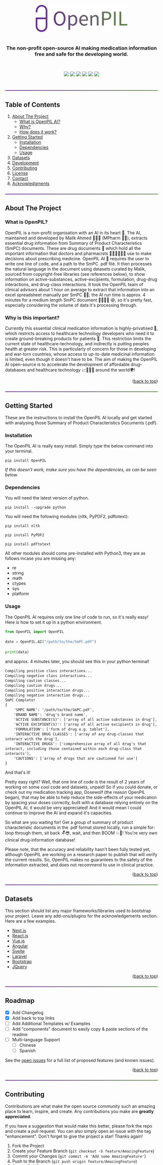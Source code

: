 <div id="top"></div>




<!-- PROJECT LOGO -->

<br>

<br />
<div align="center">
    <a href="https://github.com/OpenPIL/OpenPIL">
    <img src="/assets/img/OpenPILReadME.png" alt="Logo" width="60%" style="padding-top: 100px">
  </a>
    <br>
    <br>
  <h3 align="center">The non-profit open-source AI making medication information free and safe for the developing world.</h3>
    <br>
  </p>
</div>

<p align="center">
  <a href="https://github.com/badges/shields/graphs/contributors" alt="Contributors">
          <img src="https://img.shields.io/badge/organisation-Non--Profit-brightgreen?style=flat&logo=UniversityOfManchester?style=flat" /></a>
  <a href="https://github.com/badges/shields/graphs/contributors" alt="Contributors">
        <img src="https://img.shields.io/github/license/OpenPIL/OpenPIL?color=brightgreen" /></a>
    <a href="https://github.com/badges/shields/graphs/contributors" alt="Contributors">
          <img src="https://img.shields.io/badge/🏆%20awards-University%20of%20Manchester%20Making%20A%20Difference%20Award-brightgreen?style=flat&logo=UniversityOfManchester?style=flat" /></a>
      <a href="https://github.com/badges/shields/graphs/contributors" alt="Contributors">
        <img src="https://img.shields.io/github/languages/count/OpenPIL/OpenPIL?color=brightgreen?style=flat" /></a>
    <a href="https://github.com/badges/shields/graphs/contributors" alt="Contributors">
          <img src="https://img.shields.io/badge/pypi%20package-v2.0.1-brightgreen?style=flat" /></a>
    <a href="https://github.com/badges/shields/graphs/contributors" alt="Contributors">
          <img src="https://img.shields.io/badge/python-3.7%20%7C%203.8%20%7C%203.9%20%7C%203.10-brightgreen?style=flat" /></a>
</p>

<br>
<div align="center">
    <a href="https://github.com/OpenPIL/OpenPIL">
    <img src="/assets/img/Seperator 20.59.10.png" alt="Logo" width="100%">
  </a>
</div>

<!-- TABLE OF CONTENTS -->
## Table of Contents

<!-- <details> -->
<!--   <summary>Table of Contents</summary> -->
  <ol>
    <li>
      <a href="#about-the-project">About The Project</a>
         <ul>
             <li><a href="#what-we-do">What is OpenPIL AI?</a></li>
             <li><a href="#why">Why?</a></li>
             <li><a href="#how-does-it-work">How does it work?</a></li>
        </ul>
    </li>
    <li>
      <a href="#getting-started">Getting Started</a>
      <ul>
        <li><a href="#installation">Installation</a></li>
        <li><a href="#dependencies">Dependencies</a></li>
        <li><a href="#usage">Usage</a></li>
      </ul>
    </li>
    <li><a href="#datasets">Datasets</a></li>
    <li><a href="#roadmap">Development</a></li>
    <li><a href="#contributing">Contributing</a></li>
    <li><a href="#license">License</a></li>
    <li><a href="#contact">Contact</a></li>
    <li><a href="#acknowledgments">Acknowledgments</a></li>
  </ol>
  
<div align="center">
    <a href="https://github.com/OpenPIL/OpenPIL">
    <img src="/assets/img/Seperator 20.59.10.png" alt="Logo" width="100%">
  </a>
</div>
<!-- </details> -->

<!-- ABOUT THE PROJECT -->

## About The Project

### What is OpenPIL?

OpenPIL is a non-profit organisation with an AI in its heart 💜. The AI, maintained and developed by Malik Ahmed 👨🏽‍💻 (MPharm 🥼💊), extracts essential drug information from Summary of Product Characteristics (SmPC) documents. These are drug documents 📄 which hold all the important information that doctors and pharmacists 👨🏽‍⚕️🧑🏻‍⚕️ use to make decisions about prescribing medicine. OpenPIL AI 🤖 requires the user to write one line of code, and a path to the SmPC .pdf file. It then processes the natural language in the document using datasets curated by Malik, sourced from copyright-free libraries (see references below), to show information on active-substances, active-excipients, formulation, drug-drug interactions, and drug-class interactions. It took the OpenPIL team of clinical advisors about 1 hour on average to extract that information into an excel spreadsheet manually per SmPC 🔬😥; the AI run time is approx. 4 minutes for a medium length SmPC document 🏃🏽‍♂️💨 😄, so it's pretty fast, especially considering the volume of data it's processing through.

### Why is this important?

Currently this essential clinical medication information is highly-privatised 💸, which restricts access to healthcare technology developers who need it to create ground-breaking products for patients 🚫. This restriction limits the current state of healthcare-technology, and indirectly is putting peoples health at greater risk. This is particularly of concern for those in developing and war-torn countries, whose access to up-to-date medicinal information is limited, even though it doesn't have to be. The aim of making the OpenPIL AI open-source is to accelerate the development of affordable drug-databases and healthcare technology 📈👨🏽‍💻 around the world🌍!

<p align="right">(<a href="#top">back to top</a>)</p>


<div align="center">
    <a href="https://github.com/OpenPIL/OpenPIL">
    <img src="/assets/img/Seperator 20.59.10.png" alt="Logo" width="100%">
  </a>
</div>

<!-- GETTING STARTED -->
## Getting Started

These are the instructions to install the OpenPIL AI locally and get started with analysing those Summary of Product Characteristics Documents (.pdf).

### Installation
The OpenPIL AI is really easy install. Simply type the below command into your terminal.

```
pip install OpenPIL
```


_If this doesn't work, make sure you have the dependencies, as can be seen below._

<!-- <p align="right">(<a href="#top">back to top</a>)</p> -->

### Dependencies

You will need the latest version of python.
```
pip install --upgrade python
```

You will need the following modules (nltk, PyPDF2, pdftotext):

```
pip install nltk
```
```
pip install PyPDF2
```
```
pip install pdftotext
```

<!-- _or if you already have them_
```
pip install --upgrade nltk
```
```
pip install --upgrade PyPDF2
```
```
pip install --upgrade pdftotext
``` -->

All other modules should come pre-installed with Python3, they are as follows incase you are missing any:

<ul>
    <li><a >re</a></li>
    <li><a >string</a></li>
    <li><a >math</a></li>
    <li><a >ctypes</a></li>
    <li><a >sys</a></li>
    <li><a >platform</a></li>
</ul>
<!-- 
```
pip install re
```
```
pip install string
```
```
pip install math
```
```
pip install ctypes
```
```
pip install sys
```
```
pip install platform
``` -->
<!-- <p align="right">(<a href="#top">back to top</a>)</p> -->

<!-- USAGE EXAMPLES -->
### Usage

The OpenPIL AI requires only one line of code to run, so it's really easy! Here is how to set it up in a python environment.

<!-- <div align="center">
<img src="https://im7.ezgif.com/tmp/ezgif-7-56d6a6ff6c.gif" width="100%" />
</div> -->


```python
from OpenPIL import OpenPIL

date = OpenPIL.AI("/path/to/the/SmPC.pdf")

print(data)
```

and approx. 4 minutes later, you should see this in your python terminal!

```
Compiling positive class interactions...
Compiling negative class interactions...
Compiling caution classes...
Compiling caution drugs...
Compiling positive interaction drugs...
Compiling negative interaction drugs...
SmPC Complete!
{
    'SMPC NAME': '/path/to/the/SmPC.pdf', 
    'BRAND NAME': 'drug's brand name', 
    'ACTIVE SUBSTANCE(S)': ['array of all active substances in drug'], 
    'ACTIVE EXCIPIENT(S)': ['array of all active excipients in drug'], 
    'FORMULATION': ['form of drug e.g. tablet'], 
    'INTERACTIVE DRUG CLASSES': ['array of any drug-classes that interact with the drug'], 
    'INTERACTIVE DRUGS': ['comprehensive array of all drug's that interact, including those contained within each drug-class that interacts'], 
    'CAUTIONS': ['array of drugs that are cautioned for use']
}
```

And that's it! 

Pretty easy right? Well, that one line of code is the result of 2 years of working on some cool code and datasets, unpaid! So if you could donate, or check out my medication tracking app, Dosewolf (the reason OpenPIL began), that may be able to help reduce the side-effects of your medication by spacing your doses correctly, built with a database relying entirely on the OpenPIL AI, it would be very appreciated! And it would mean I could continue to improve the AI and expand it's capacities.

So what are you waiting for! Get a group of summary of product characteristic documents in the .pdf format stored locally, run a simple for-loop through them, sit back 🪑😎, wait, and then BOOM 💥🤯! You're very own clinical drug-information database!

Please note, that the accuracy and reliability hasn't been fully tested yet, although OpenPIL are working on a research paper to publish that will verify the current results. So, OpenPIL makes no guarantees to the safety of the information extracted, and does not recommend to use in clinical practice.

<p align="right">(<a href="#top">back to top</a>)</p>


<div align="center">
    <a href="https://github.com/OpenPIL/OpenPIL">
    <img src="/assets/img/Seperator 20.59.10.png" alt="Logo" width="100%">
  </a>
</div>

## Datasets

This section should list any major frameworks/libraries used to bootstrap your project. Leave any add-ons/plugins for the acknowledgements section. Here are a few examples.

* [Next.js](https://nextjs.org/)
* [React.js](https://reactjs.org/)
* [Vue.js](https://vuejs.org/)
* [Angular](https://angular.io/)
* [Svelte](https://svelte.dev/)
* [Laravel](https://laravel.com)
* [Bootstrap](https://getbootstrap.com)
* [JQuery](https://jquery.com)

<p align="right">(<a href="#top">back to top</a>)</p>



<div align="center">
    <a href="https://github.com/OpenPIL/OpenPIL">
    <img src="/assets/img/Seperator 20.59.10.png" alt="Logo" width="100%">
  </a>
</div>

<!-- ROADMAP -->
## Roadmap

- [x] Add Changelog
- [x] Add back to top links
- [ ] Add Additional Templates w/ Examples
- [ ] Add "components" document to easily copy & paste sections of the readme
- [ ] Multi-language Support
    - [ ] Chinese
    - [ ] Spanish

See the [open issues](https://github.com/othneildrew/Best-README-Template/issues) for a full list of proposed features (and known issues).

<p align="right">(<a href="#top">back to top</a>)</p>


<div align="center">
    <a href="https://github.com/OpenPIL/OpenPIL">
    <img src="/assets/img/Seperator 20.59.10.png" alt="Logo" width="100%">
  </a>
</div>

<!-- CONTRIBUTING -->
## Contributing

Contributions are what make the open source community such an amazing place to learn, inspire, and create. Any contributions you make are **greatly appreciated**.

If you have a suggestion that would make this better, please fork the repo and create a pull request. You can also simply open an issue with the tag "enhancement".
Don't forget to give the project a star! Thanks again!

1. Fork the Project
2. Create your Feature Branch (`git checkout -b feature/AmazingFeature`)
3. Commit your Changes (`git commit -m 'Add some AmazingFeature'`)
4. Push to the Branch (`git push origin feature/AmazingFeature`)
5. Open a Pull Request

<p align="right">(<a href="#top">back to top</a>)</p>


<div align="center">
    <a href="https://github.com/OpenPIL/OpenPIL">
    <img src="/assets/img/Seperator 20.59.10.png" alt="Logo" width="100%">
  </a>
</div>

<!-- LICENSE -->
## License

Distributed under the Apache License 2.0. See `LICENSE.txt` for more information.

<p align="right">(<a href="#top">back to top</a>)</p>


<div align="center">
    <a href="https://github.com/OpenPIL/OpenPIL">
    <img src="/assets/img/Seperator 20.59.10.png" alt="Logo" width="100%">
  </a>
</div>

<!-- CONTACT -->
## Contact

Your Name - [@your_twitter](https://twitter.com/your_username) - email@example.com

Project Link: [https://github.com/your_username/repo_name](https://github.com/your_username/repo_name)

<p align="right">(<a href="#top">back to top</a>)</p>


<div align="center">
    <a href="https://github.com/OpenPIL/OpenPIL">
    <img src="/assets/img/Seperator 20.59.10.png" alt="Logo" width="100%">
  </a>
</div>

<!-- ACKNOWLEDGMENTS -->
## Acknowledgments

Use this space to list resources you find helpful and would like to give credit to. I've included a few of my favorites to kick things off!

* [Choose an Open Source License](https://choosealicense.com)
* [GitHub Emoji Cheat Sheet](https://www.webpagefx.com/tools/emoji-cheat-sheet)
* [Malven's Flexbox Cheatsheet](https://flexbox.malven.co/)
* [Malven's Grid Cheatsheet](https://grid.malven.co/)
* [Img Shields](https://shields.io)
* [GitHub Pages](https://pages.github.com)
* [Font Awesome](https://fontawesome.com)
* [React Icons](https://react-icons.github.io/react-icons/search)

<p align="right">(<a href="#top">back to top</a>)</p>



<!-- MARKDOWN LINKS & IMAGES -->
<!-- https://www.markdownguide.org/basic-syntax/#reference-style-links -->
[contributors-shield]: https://img.shields.io/github/contributors/othneildrew/Best-README-Template.svg?style=for-the-badge
[contributors-url]: https://github.com/othneildrew/Best-README-Template/graphs/contributors
[forks-shield]: https://img.shields.io/github/forks/othneildrew/Best-README-Template.svg?style=for-the-badge
[forks-url]: https://github.com/othneildrew/Best-README-Template/network/members
[stars-shield]: https://img.shields.io/github/stars/othneildrew/Best-README-Template.svg?style=for-the-badge
[stars-url]: https://github.com/othneildrew/Best-README-Template/stargazers
[issues-shield]: https://img.shields.io/github/issues/othneildrew/Best-README-Template.svg?style=for-the-badge
[issues-url]: https://github.com/othneildrew/Best-README-Template/issues
[license-shield]: https://img.shields.io/github/license/othneildrew/Best-README-Template.svg?style=for-the-badge
[license-url]: https://github.com/othneildrew/Best-README-Template/blob/master/LICENSE.txt
[linkedin-shield]: https://img.shields.io/badge/-LinkedIn-black.svg?style=for-the-badge&logo=linkedin&colorB=555
[linkedin-url]: https://linkedin.com/in/othneildrew
[product-screenshot]: images/screenshot.png
